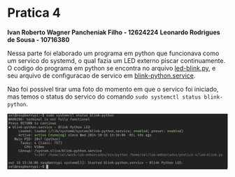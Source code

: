 # Pratica 4
**Ivan Roberto Wagner Pancheniak Filho - 12624224**
**Leonardo Rodrigues de Sousa - 10716380**

Nessa parte foi elaborado um programa em python que funcionava como um servico do
systemd, o qual fazia um LED externo piscar continuamente.
O codigo do programa em python se encontra no arquivo [led-blink.py](led-blink.py), e
seu arquivo de configuracao de servico em [blink-python.service](blink-python.service).

Nao foi possivel tirar uma foto do momento em que o servico foi iniciado, mas temos o 
status do servico do comando `sudo systemctl status blink-python`. 

![systemd-2.jpg](systemd-2.jpg)
